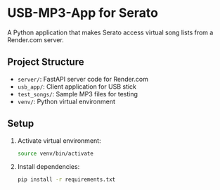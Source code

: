 # USB-MP3-App for Serato

A Python application that makes Serato access virtual song lists from a Render.com server.

## Project Structure
- `server/`: FastAPI server code for Render.com
- `usb_app/`: Client application for USB stick
- `test_songs/`: Sample MP3 files for testing
- `venv/`: Python virtual environment

## Setup
1. Activate virtual environment:
   ```bash
   source venv/bin/activate
   ```
2. Install dependencies:
   ```bash
   pip install -r requirements.txt
   ```

